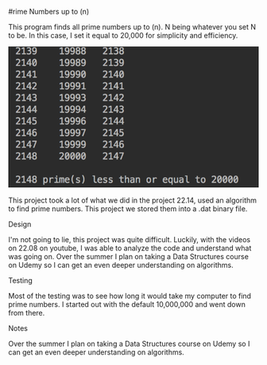 #rime Numbers up to (n)

This program finds all prime numbers up to (n). N being whatever you set N to be. In this case, I set it equal to 20,000 for simplicity and efficiency.


![Sample Output](README.jpg)



This project took a lot of what we did in the project 22.14, used an algorithm to find prime numbers. This project we stored them into a .dat binary file.

Design

I'm not going to lie, this project was quite difficult. Luckily, with the videos on 22.08 on youtube, I was able to analyze the code and understand
what was going on. Over the summer I plan on taking a Data Structures course on Udemy so I can get an even deeper understanding on algorithms.

Testing

Most of the testing was to see how long it would take my computer to find prime numbers. I started out with the default 10,000,000 and went down from there.


Notes

Over the summer I plan on taking a Data Structures course on Udemy so I can get an even deeper understanding on algorithms.


